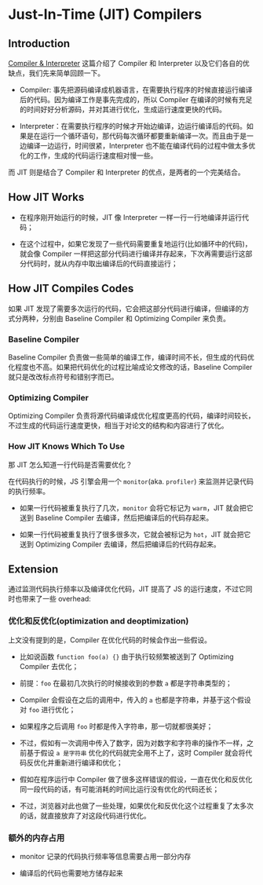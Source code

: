 # Just-In-Time (JIT) Compilers

## Introduction

[Compiler & Interpreter](./compiler_and_interpreter.md) 这篇介绍了 Compiler 和 Interpreter 以及它们各自的优缺点，我们先来简单回顾一下。

- Compiler: 事先把源码编译成机器语言，在需要执行程序的时候直接运行编译后的代码。因为编译工作是事先完成的，所以 Compiler 在编译的时候有充足的时间好好分析源码，并对其进行优化，生成运行速度更快的代码。

- Interpreter：在需要执行程序的时候才开始边编译，边运行编译后的代码。如果是在运行一个循环语句，那代码每次循环都要重新编译一次。而且由于是一边编译一边运行，时间很紧，Interpreter 也不能在编译代码的过程中做太多优化的工作，生成的代码运行速度相对慢一些。

而 JIT 则是结合了 Compiler 和 Interpreter 的优点，是两者的一个完美结合。

## How JIT Works

- 在程序刚开始运行的时候，JIT 像 Interpreter 一样一行一行地编译并运行代码；

- 在这个过程中，如果它发现了一些代码需要重复地运行(比如循环中的代码)，就会像 Compiler 一样把这部分代码进行编译并存起来，下次再需要运行这部分代码时，就从内存中取出编译后的代码直接运行；

## How JIT Compiles Codes

如果 JIT 发现了需要多次运行的代码，它会把这部分代码进行编译，但编译的方式分两种，分别由 Baseline Compiler 和 Optimizing Compiler 来负责。

### Baseline Compiler

Baseline Compiler 负责做一些简单的编译工作，编译时间不长，但生成的代码优化程度也不高。如果把代码优化的过程比喻成论文修改的话，Baseline Compiler 就只是改改标点符号和错别字而已。

### Optimizing Compiler

Optimizing Compiler 负责将源代码编译成优化程度更高的代码，编译时间较长，不过生成的代码运行速度更快，相当于对论文的结构和内容进行了优化。

### How JIT Knows Which To Use

那 JIT 怎么知道一行代码是否需要优化？

在代码执行的时候，JS 引擎会用一个 `monitor`(aka. `profiler`) 来监测并记录代码的执行频率。

- 如果一行代码被重复执行了几次，`monitor` 会将它标记为 `warm`，JIT 就会把它送到 Baseline Compiler 去编译，然后把编译后的代码存起来。

- 如果一行代码被重复执行了很多很多次，它就会被标记为 `hot`，JIT 就会把它送到 Optimizing Compiler 去编译，然后把编译后的代码存起来。

## Extension

通过监测代码执行频率以及编译优化代码，JIT 提高了 JS 的运行速度，不过它同时也带来了一些 overhead:

### 优化和反优化(optimization and deoptimization)

上文没有提到的是，Compiler 在优化代码的时候会作出一些假设。

- 比如说函数 `function foo(a) {}` 由于执行较频繁被送到了 Optimizing Compiler 去优化；

- 前提：`foo` 在最初几次执行的时候接收到的参数 `a` 都是字符串类型的；

- Compiler 会假设在之后的调用中，传入的 `a` 也都是字符串，并基于这个假设对 `foo` 进行优化；

- 如果程序之后调用 `foo` 时都是传入字符串，那一切就都很美好；

- 不过，假如有一次调用中传入了数字，因为对数字和字符串的操作不一样，之前基于假设 `a 是字符串` 优化的代码就完全用不上了，这时 Compiler 就会将代码反优化并重新进行编译和优化；

- 假如在程序运行中 Compiler 做了很多这样错误的假设，一直在优化和反优化同一段代码的话，有可能消耗的时间比运行没有优化的代码还长；

- 不过，浏览器对此也做了一些处理，如果优化和反优化这个过程重复了太多次的话，就直接放弃了对这段代码进行优化。

### 额外的内存占用

- monitor 记录的代码执行频率等信息需要占用一部分内存

- 编译后的代码也需要地方储存起来

